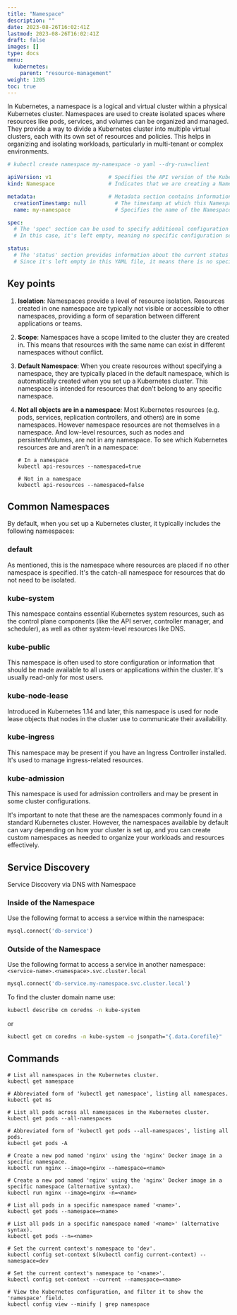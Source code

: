 ```yaml
---
title: "Namespace"
description: ""
date: 2023-08-26T16:02:41Z
lastmod: 2023-08-26T16:02:41Z
draft: false
images: []
type: docs
menu:
  kubernetes:
    parent: "resource-management"
weight: 1205
toc: true
---
```


In Kubernetes, a namespace is a logical and virtual cluster within a physical Kubernetes cluster. Namespaces are used to create isolated spaces where resources like pods, services, and volumes can be organized and managed. They provide a way to divide a Kubernetes cluster into multiple virtual clusters, each with its own set of resources and policies. This helps in organizing and isolating workloads, particularly in multi-tenant or complex environments.

```yaml
# kubectl create namespace my-namespace -o yaml --dry-run=client

apiVersion: v1                  # Specifies the API version of the Kubernetes object being created.
kind: Namespace                 # Indicates that we are creating a Namespace resource.

metadata:                       # Metadata section contains information about the Namespace resource.
  creationTimestamp: null         # The timestamp at which this Namespace was created (null means it hasn't been created yet).
  name: my-namespace              # Specifies the name of the Namespace. In this case, it's named "my-namespace".

spec:
  # The 'spec' section can be used to specify additional configuration settings for the Namespace.
  # In this case, it's left empty, meaning no specific configuration settings are defined.

status:
  # The 'status' section provides information about the current status of the Namespace.
  # Since it's left empty in this YAML file, it means there is no specific status to report.
```

## Key points

1. **Isolation**: Namespaces provide a level of resource isolation. Resources created in one namespace are typically not visible or accessible to other namespaces, providing a form of separation between different applications or teams.

2. **Scope**: Namespaces have a scope limited to the cluster they are created in. This means that resources with the same name can exist in different namespaces without conflict.

3. **Default Namespace**: When you create resources without specifying a namespace, they are typically placed in the default namespace, which is automatically created when you set up a Kubernetes cluster. This namespace is intended for resources that don't belong to any specific namespace.

4. **Not all objects are in a namespace**: Most Kubernetes resources (e.g. pods, services, replication controllers, and others) are in some namespaces. However namespace resources are not themselves in a namespace. And low-level resources, such as nodes and persistentVolumes, are not in any namespace. To see which Kubernetes resources are and aren't in a namespace:

    ```shell
    # In a namespace
    kubectl api-resources --namespaced=true

    # Not in a namespace
    kubectl api-resources --namespaced=false
    ```

## Common Namespaces  

By default, when you set up a Kubernetes cluster, it typically includes the following namespaces:

### default

As mentioned, this is the namespace where resources are placed if no other namespace is specified. It's the catch-all namespace for resources that do not need to be isolated.

### kube-system

This namespace contains essential Kubernetes system resources, such as the control plane components (like the API server, controller manager, and scheduler), as well as other system-level resources like DNS.

### kube-public

This namespace is often used to store configuration or information that should be made available to all users or applications within the cluster. It's usually read-only for most users.

### kube-node-lease

Introduced in Kubernetes 1.14 and later, this namespace is used for node lease objects that nodes in the cluster use to communicate their availability.

### kube-ingress

This namespace may be present if you have an Ingress Controller installed. It's used to manage ingress-related resources.

### kube-admission

This namespace is used for admission controllers and may be present in some cluster configurations.

It's important to note that these are the namespaces commonly found in a standard Kubernetes cluster. However, the namespaces available by default can vary depending on how your cluster is set up, and you can create custom namespaces as needed to organize your workloads and resources effectively.

## Service Discovery
Service Discovery via DNS with Namespace

### Inside of the Namespace

Use the following format to access a service within the namespace:

```python
mysql.connect('db-service')
```

### Outside of the Namespace

Use the following format to access a service in another namespace: `<service-name>.<namespace>.svc.cluster.local`

```python
mysql.connect('db-service.my-namespace.svc.cluster.local')
```

To find the cluster domain name use:
```bash
kubectl describe cm coredns -n kube-system
```
or
```bash
kubectl get cm coredns -n kube-system -o jsonpath="{.data.Corefile}"
```

## Commands

```shell
# List all namespaces in the Kubernetes cluster.
kubectl get namespace

# Abbreviated form of 'kubectl get namespace', listing all namespaces.
kubectl get ns

# List all pods across all namespaces in the Kubernetes cluster.
kubectl get pods --all-namespaces

# Abbreviated form of 'kubectl get pods --all-namespaces', listing all pods.
kubectl get pods -A

# Create a new pod named 'nginx' using the 'nginx' Docker image in a specific namespace.
kubectl run nginx --image=nginx --namespace=<name>

# Create a new pod named 'nginx' using the 'nginx' Docker image in a specific namespace (alternative syntax).
kubectl run nginx --image=nginx -n=<name>

# List all pods in a specific namespace named '<name>'.
kubectl get pods --namespace=<name>

# List all pods in a specific namespace named '<name>' (alternative syntax).
kubectl get pods --n=<name>

# Set the current context's namespace to 'dev'.
kubectl config set-context $(kubectl config current-context) --namespace=dev

# Set the current context's namespace to '<name>'.
kubectl config set-context --current --namespace=<name>

# View the Kubernetes configuration, and filter it to show the 'namespace' field.
kubectl config view --minify | grep namespace
```